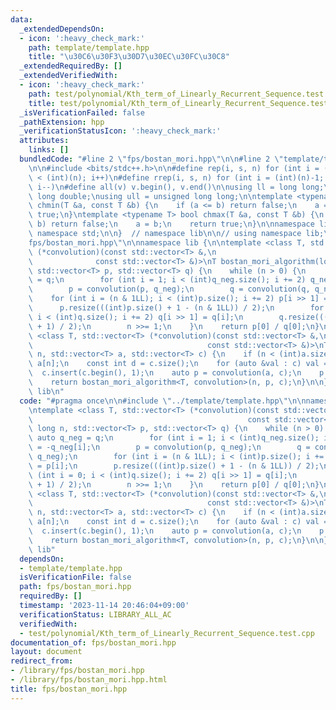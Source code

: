 ```yaml
---
data:
  _extendedDependsOn:
  - icon: ':heavy_check_mark:'
    path: template/template.hpp
    title: "\u30C6\u30F3\u30D7\u30EC\u30FC\u30C8"
  _extendedRequiredBy: []
  _extendedVerifiedWith:
  - icon: ':heavy_check_mark:'
    path: test/polynomial/Kth_term_of_Linearly_Recurrent_Sequence.test.cpp
    title: test/polynomial/Kth_term_of_Linearly_Recurrent_Sequence.test.cpp
  _isVerificationFailed: false
  _pathExtension: hpp
  _verificationStatusIcon: ':heavy_check_mark:'
  attributes:
    links: []
  bundledCode: "#line 2 \"fps/bostan_mori.hpp\"\n\n#line 2 \"template/template.hpp\"\
    \n\n#include <bits/stdc++.h>\n\n#define rep(i, s, n) for (int i = (int)(s); i\
    \ < (int)(n); i++)\n#define rrep(i, s, n) for (int i = (int)(n)-1; i >= (int)(s);\
    \ i--)\n#define all(v) v.begin(), v.end()\n\nusing ll = long long;\nusing ld =\
    \ long double;\nusing ull = unsigned long long;\n\ntemplate <typename T> bool\
    \ chmin(T &a, const T &b) {\n    if (a <= b) return false;\n    a = b;\n    return\
    \ true;\n}\ntemplate <typename T> bool chmax(T &a, const T &b) {\n    if (a >=\
    \ b) return false;\n    a = b;\n    return true;\n}\n\nnamespace lib {\n\nusing\
    \ namespace std;\n\n}  // namespace lib\n\n// using namespace lib;\n#line 4 \"\
    fps/bostan_mori.hpp\"\n\nnamespace lib {\n\ntemplate <class T, std::vector<T>\
    \ (*convolution)(const std::vector<T> &,\n                                   \
    \              const std::vector<T> &)>\nT bostan_mori_algorithm(long long n,\
    \ std::vector<T> p, std::vector<T> q) {\n    while (n > 0) {\n        auto q_neg\
    \ = q;\n        for (int i = 1; i < (int)q_neg.size(); i += 2) q_neg[i] = -q_neg[i];\n\
    \        p = convolution(p, q_neg);\n        q = convolution(q, q_neg);\n    \
    \    for (int i = (n & 1LL); i < (int)p.size(); i += 2) p[i >> 1] = p[i];\n  \
    \      p.resize(((int)p.size() + 1 - (n & 1LL)) / 2);\n        for (int i = 0;\
    \ i < (int)q.size(); i += 2) q[i >> 1] = q[i];\n        q.resize(((int)q.size()\
    \ + 1) / 2);\n        n >>= 1;\n    }\n    return p[0] / q[0];\n}\n\ntemplate\
    \ <class T, std::vector<T> (*convolution)(const std::vector<T> &,\n          \
    \                                       const std::vector<T> &)>\nT kitamasa(std::int64_t\
    \ n, std::vector<T> a, std::vector<T> c) {\n    if (n < (int)a.size()) return\
    \ a[n];\n    const int d = c.size();\n    for (auto &val : c) val = -val;\n  \
    \  c.insert(c.begin(), 1);\n    auto p = convolution(a, c);\n    p.resize(d);\n\
    \    return bostan_mori_algorithm<T, convolution>(n, p, c);\n}\n\n}  // namespace\
    \ lib\n"
  code: "#pragma once\n\n#include \"../template/template.hpp\"\n\nnamespace lib {\n\
    \ntemplate <class T, std::vector<T> (*convolution)(const std::vector<T> &,\n \
    \                                                const std::vector<T> &)>\nT bostan_mori_algorithm(long\
    \ long n, std::vector<T> p, std::vector<T> q) {\n    while (n > 0) {\n       \
    \ auto q_neg = q;\n        for (int i = 1; i < (int)q_neg.size(); i += 2) q_neg[i]\
    \ = -q_neg[i];\n        p = convolution(p, q_neg);\n        q = convolution(q,\
    \ q_neg);\n        for (int i = (n & 1LL); i < (int)p.size(); i += 2) p[i >> 1]\
    \ = p[i];\n        p.resize(((int)p.size() + 1 - (n & 1LL)) / 2);\n        for\
    \ (int i = 0; i < (int)q.size(); i += 2) q[i >> 1] = q[i];\n        q.resize(((int)q.size()\
    \ + 1) / 2);\n        n >>= 1;\n    }\n    return p[0] / q[0];\n}\n\ntemplate\
    \ <class T, std::vector<T> (*convolution)(const std::vector<T> &,\n          \
    \                                       const std::vector<T> &)>\nT kitamasa(std::int64_t\
    \ n, std::vector<T> a, std::vector<T> c) {\n    if (n < (int)a.size()) return\
    \ a[n];\n    const int d = c.size();\n    for (auto &val : c) val = -val;\n  \
    \  c.insert(c.begin(), 1);\n    auto p = convolution(a, c);\n    p.resize(d);\n\
    \    return bostan_mori_algorithm<T, convolution>(n, p, c);\n}\n\n}  // namespace\
    \ lib"
  dependsOn:
  - template/template.hpp
  isVerificationFile: false
  path: fps/bostan_mori.hpp
  requiredBy: []
  timestamp: '2023-11-14 20:46:04+09:00'
  verificationStatus: LIBRARY_ALL_AC
  verifiedWith:
  - test/polynomial/Kth_term_of_Linearly_Recurrent_Sequence.test.cpp
documentation_of: fps/bostan_mori.hpp
layout: document
redirect_from:
- /library/fps/bostan_mori.hpp
- /library/fps/bostan_mori.hpp.html
title: fps/bostan_mori.hpp
---
```

